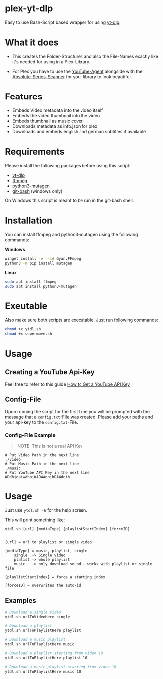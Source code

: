 # plex-yt-dlp

Easy to use Bash-Script based wrapper for using [yt-dlp](https://github.com/yt-dlp/yt-dlp).

# What it does
* This creates the Folder-Structures and also the File-Names exactly like it's needed for using in a Plex-Library.

* For Plex you have to use the [YouTube-Agent](https://github.com/ZeroQI/YouTube-Agent.bundle) alongside with the [Absolute-Series-Scanner](https://github.com/ZeroQI/Absolute-Series-Scanner) for your library to look beautiful.

# Features
* Embeds Video metadata into the video itself
* Embeds the video thumbnail into the video
* Embeds thumbnail as music cover
* Downloads metadata as info.json for plex
* Downloads and embeds english and german subtitles if available

# Requirements

Please install the following packages before using this script:

* [yt-dlp](https://github.com/yt-dlp/yt-dlp/releases/latest/download/yt-dlp)
* [ffmpeg](https://ffmpeg.org/)
* [python3-mutagen](https://mutagen.readthedocs.io/en/latest/)
* [git-bash](https://git-scm.com/downloads) (windows only)

On Windows this script is meant to be run in the git-bash shell.

# Installation

You can install ffmpeg and python3-mutagen using the following commands:

**Windows**
```bash
winget install -e --id Gyan.FFmpeg
python3 -m pip install mutagen
```

**Linux**
```bash
sudo apt install ffmpeg
sudo apt install python3-mutagen
```

# Exeutable

Also make sure both scripts are executable. Just run following commands:
```bash
chmod +x ytdl.sh
chmod +x supermove.sh
```

# Usage

## Creating a YouTube Api-Key

Feel free to refer to this guide
[How to Get a YouTube API Key](https://blog.hubspot.com/website/how-to-get-youtube-api-key)

## Config-File

Upon running the script for the first time you will be prompted with the message that a `config.txt`-File was created.
Please add your paths and your api-key to the `config.txt`-File.

### Config-File Example

> NOTE: This is not a real API Key

```text
# Put Video Path in the next line
./video
# Put Music Path in the next line
./music
# Put YouTube API Key in the next line
WDdhjoaiwdhoiWADWAdoihDAWdoih
```

# Usage

Just use `ytdl.sh -h` for the help screen.

This will print something like:

```
ytdl.sh [url] [mediaType] [playlistStartIndex] [forceID]


[url] = url to playlist or single video

[mediaType] = music, playlist, single
    single  -> Single Video
    plalist -> whole playlist
    music   -> only download sound - works with playlist or single file

[playlistStartIndex] = force a starting index

[forceID] = overwrites the auto-id
```

## Examples

```bash
# Download a single video
ytdl.sh urlToVideoHere single

# Download a playlist
ytdl.sh urlToPlaylistHere playlist

# Download a music playlist
ytdl.sh urlToPlaylistHere music

# Download a playlist starting from video 10
ytdl.sh urlToPlaylistHere playlist 10

# Download a music playlist starting from video 10
ytdl.sh urlToPlaylistHere music 10
```